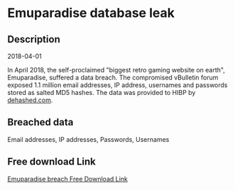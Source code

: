 # Emuparadise database leak

## Description

2018-04-01

In April 2018, the self-proclaimed &quot;biggest retro gaming website on earth&quot;, Emuparadise, suffered a data breach. The compromised vBulletin forum exposed 1.1 million email addresses, IP address, usernames and passwords stored as salted MD5 hashes. The data was provided to HIBP by <a href="https://dehashed.com/" target="_blank" rel="noopener">dehashed.com</a>.

## Breached data

Email addresses, IP addresses, Passwords, Usernames

## Free download Link

[Emuparadise breach Free Download Link](https://tinyurl.com/2b2k277t)